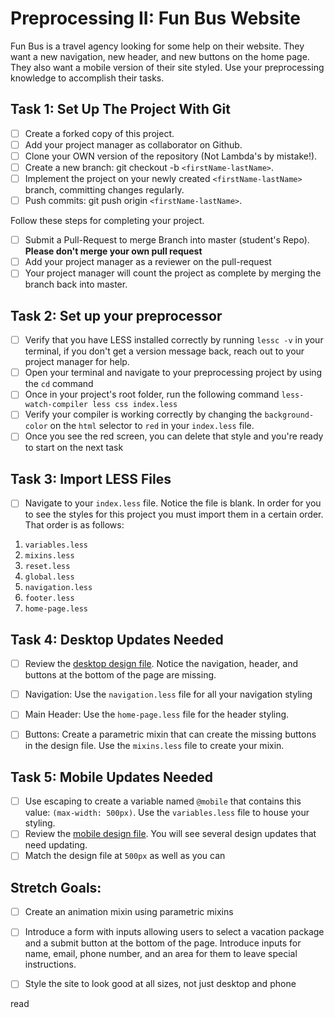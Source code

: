 # Preprocessing II: Fun Bus Website

Fun Bus is a travel agency looking for some help on their website.  They want a new navigation, new header, and new buttons on the home page. They also want a mobile version of their site styled.  Use your preprocessing knowledge to accomplish their tasks.

## Task 1: Set Up The Project With Git

- [ ] Create a forked copy of this project.
- [ ] Add your project manager as collaborator on Github.
- [ ] Clone your OWN version of the repository (Not Lambda's by mistake!).
- [ ] Create a new branch: git checkout -b `<firstName-lastName>`.
- [ ] Implement the project on your newly created `<firstName-lastName>` branch, committing changes regularly.
- [ ] Push commits: git push origin `<firstName-lastName>`.
 
Follow these steps for completing your project.

- [ ] Submit a Pull-Request to merge <firstName-lastName> Branch into master (student's  Repo). **Please don't merge your own pull request**
- [ ] Add your project manager as a reviewer on the pull-request
- [ ] Your project manager will count the project as complete by merging the branch back into master.

## Task 2: Set up your preprocessor
* [ ] Verify that you have LESS installed correctly by running `lessc -v` in your terminal, if you don't get a version message back, reach out to your project manager for help.
* [ ] Open your terminal and navigate to your preprocessing project by using the `cd` command
* [ ] Once in your project's root folder, run the following command `less-watch-compiler less css index.less`
* [ ] Verify your compiler is working correctly by changing the `background-color` on the `html` selector to `red` in your `index.less` file.
* [ ] Once you see the red screen, you can delete that style and you're ready to start on the next task

## Task 3: Import LESS Files

* [ ] Navigate to your `index.less` file. Notice the file is blank.  In order for you to see the styles for this project you must import them in a certain order.  That order is as follows:

1. `variables.less`
2. `mixins.less`
3. `reset.less`
4. `global.less`
5. `navigation.less`
6. `footer.less`
7. `home-page.less`


## Task 4: Desktop Updates Needed
* [ ] Review the [desktop design file](design-files/fun-bus-desktop.png).  Notice the navigation, header, and buttons at the bottom of the page are missing.
* [ ] Navigation: Use the `navigation.less` file for all your navigation styling
* [ ] Main Header: Use the `home-page.less` file for the header styling.
* [ ] Buttons: Create a parametric mixin that can create the missing buttons in the design file. Use the `mixins.less` file to create your mixin.


## Task 5: Mobile Updates Needed
* [ ] Use escaping to create a variable named `@mobile` that contains this value: `(max-width: 500px)`.  Use the `variables.less` file to house your styling.
* [ ] Review the [mobile design file](design-files/fun-bus-mobile.png). You will see several design updates that need updating. 
* [ ] Match the design file at `500px` as well as you can 

## Stretch Goals: 
* [ ] Create an animation mixin using parametric mixins
* [ ] Introduce a form with inputs allowing users to select a vacation package and a submit button at the bottom of the page. Introduce inputs for name, email, phone number, and an area for them to leave special instructions. 
* [ ] Style the site to look good at all sizes, not just desktop and phone



read